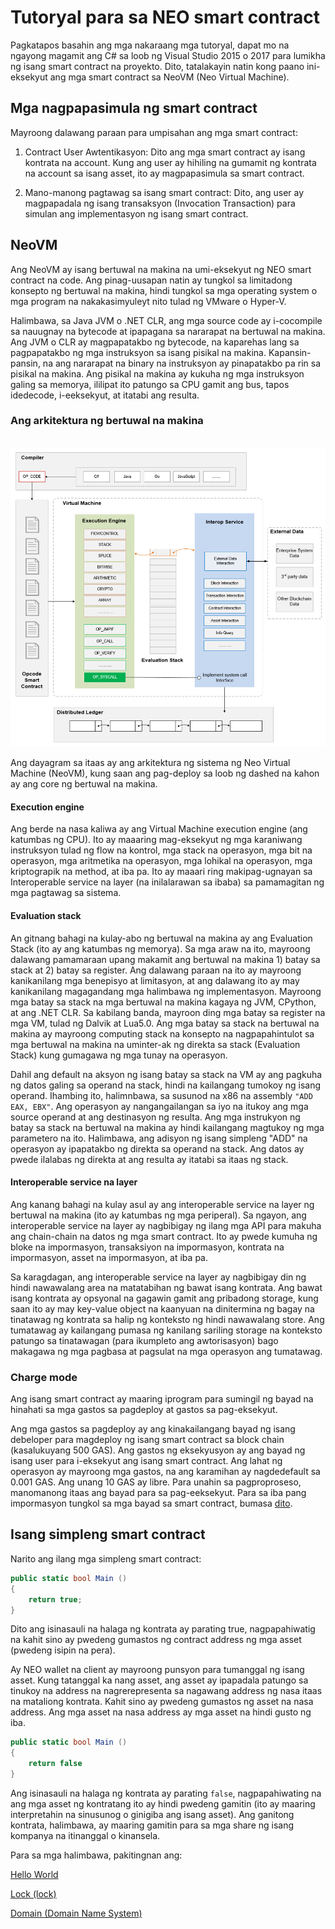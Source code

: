# Tutoryal para sa NEO smart contract

Pagkatapos basahin ang mga nakaraang mga tutoryal, dapat mo na ngayong magamit ang C# sa loob ng Visual Studio 2015 o 2017 para lumikha ng isang smart contract na proyekto. Dito, tatalakayin natin kong paano ini-eksekyut ang mga smart contract sa NeoVM (Neo Virtual Machine).

## Mga nagpapasimula ng smart contract

Mayroong dalawang paraan para umpisahan ang mga smart contract:

1. Contract User Awtentikasyon: Dito ang mga smart contract ay isang kontrata na account. Kung ang user ay hihiling na gumamit ng kontrata na account sa isang asset, ito ay magpapasimula sa smart contract.

2. Mano-manong pagtawag sa isang smart contract: Dito, ang user ay magpapadala ng isang transaksyon (Invocation Transaction) para simulan ang implementasyon ng isang smart contract.

## NeoVM

Ang NeoVM ay isang bertuwal na makina na umi-eksekyut ng NEO smart contract na code. Ang pinag-uusapan natin ay tungkol sa limitadong konsepto ng bertuwal na makina, hindi tungkol sa mga operating system o mga program na nakakasimyuleyt nito tulad ng VMware o Hyper-V.

Halimbawa, sa Java JVM o .NET CLR, ang mga source code ay i-cocompile sa nauugnay na bytecode at ipapagana sa nararapat na bertuwal na makina. Ang JVM o CLR ay magpapatakbo ng bytecode, na kaparehas lang sa pagpapatakbo ng mga instruksyon sa isang pisikal na makina. Kapansin-pansin, na ang nararapat na binary na instruksyon ay pinapatakbo pa rin sa pisikal na makina. Ang pisikal na makina ay kukuha ng mga instruksyon galing sa memorya, ililipat ito patungo sa CPU gamit ang bus, tapos idedecode, i-eeksekyut, at itatabi ang resulta.

### Ang arkitektura ng bertuwal na makina

   ![](../../assets/neo-vm.jpg)

Ang dayagram sa itaas ay ang arkitektura ng sistema ng Neo Virtual Machine (NeoVM), kung saan ang pag-deploy sa loob ng dashed na kahon ay ang core ng bertuwal na makina.

#### Execution engine

Ang berde na nasa kaliwa ay ang Virtual Machine execution engine (ang katumbas ng CPU). Ito ay maaaring mag-eksekyut ng mga karaniwang instruksyon tulad ng flow na kontrol, mga stack na operasyon, mga bit na operasyon, mga aritmetika na operasyon, mga lohikal na operasyon, mga kriptograpik na method, at iba pa. Ito ay maaari ring makipag-ugnayan sa Interoperable service na layer (na inilalarawan sa ibaba) sa pamamagitan ng mga pagtawag sa sistema.

#### Evaluation stack

An gitnang bahagi na kulay-abo ng bertuwal na makina ay ang Evaluation Stack (ito ay ang katumbas ng memorya). Sa mga araw na ito, mayroong dalawang pamamaraan upang makamit ang bertuwal na makina 1) batay sa stack at 2) batay sa register. Ang dalawang paraan na ito ay mayroong kanikanilang mga benepisyo at limitasyon, at ang dalawang ito ay may kanikanilang magagandang mga halimbawa ng implementasyon. Mayroong mga batay sa stack na mga bertuwal na makina kagaya ng JVM, CPython, at ang .NET CLR. Sa kabilang banda, mayroon ding mga batay sa register na mga VM, tulad ng Dalvik at Lua5.0. Ang mga batay sa stack na bertuwal na makina ay mayroong computing stack na konsepto na nagpapahintulot sa mga bertuwal na makina na uminter-ak ng direkta sa stack (Evaluation Stack) kung gumagawa ng mga tunay na operasyon.

Dahil ang default na aksyon ng isang batay sa stack na VM ay ang pagkuha ng datos galing sa operand na stack, hindi na kailangang tumokoy ng isang operand. Ihambing ito, halimnbawa, sa susunod na x86 na assembly `"ADD EAX, EBX"`. Ang operasyon ay nangangailangan sa iyo na itukoy ang mga source operand at ang destinasyon ng resulta. Ang mga instrukyon ng batay sa stack na bertuwal na makina ay hindi kailangang magtukoy ng mga parametero na ito. Halimbawa, ang adisyon ng isang simpleng "ADD" na operasyon ay ipapatakbo ng direkta sa operand na stack. Ang datos ay pwede ilalabas ng direkta at ang resulta ay itatabi sa itaas ng stack.

#### Interoperable service na layer

Ang kanang bahagi na kulay asul ay ang interoperable service na layer ng bertuwal na makina (ito ay katumbas ng mga periperal). Sa ngayon, ang interoperable service na layer ay nagbibigay ng ilang mga API para makuha ang chain-chain na datos ng mga smart contract. Ito ay pwede kumuha ng bloke na impormasyon, transaksiyon na impormasyon, kontrata na impormasyon, asset na impormasyon, at iba pa.

Sa karagdagan, ang interoperable service na layer ay nagbibigay din ng hindi nawawalang area na matatabihan ng bawat isang kontrata. Ang bawat isang kontrata ay opsyonal na gagawin gamit ang pribadong storage, kung saan ito ay may key-value object na kaanyuan na dinitermina ng bagay na tinatawag ng kontrata sa halip ng konteksto ng hindi nawawalang store. Ang tumatawag ay kailangang pumasa ng kanilang sariling storage na konteksto patungo sa tinatawagan (para ikumpleto ang awtorisasyon) bago makagawa ng mga pagbasa at pagsulat na mga operasyon ang tumatawag.

### Charge mode

Ang isang smart contract ay maaring iprogram para sumingil ng bayad na hinahati sa mga gastos sa pagdeploy at gastos sa pag-eksekyut.

Ang mga gastos sa pagdeploy ay ang kinakailangang bayad ng isang debeloper para magdeploy ng isang smart contract sa block chain (kasalukuyang 500 GAS). Ang gastos ng eksekyusyon ay ang bayad ng isang user para i-eksekyut ang isang smart contract. Ang lahat ng operasyon ay mayroong mga gastos, na ang karamihan ay nagdedefault sa 0.001 GAS. Ang unang 10 GAS ay libre. Para unahin sa pagproproseso, manomanong itaas ang bayad para sa pag-eeksekyut. Para sa iba pang impormasyon tungkol sa mga bayad sa smart contract, bumasa [dito](systemfees.md#smart-contract-fees).

## Isang simpleng smart contract

Narito ang ilang mga simpleng smart contract:

```c#
public static bool Main ()
{
    return true;
}
```

Dito ang isinasauli na halaga ng kontrata ay parating true, nagpapahiwatig na kahit sino ay pwedeng gumastos ng contract address ng mga asset (pwedeng isipin na pera).

Ay NEO wallet na client ay mayroong punsyon para tumanggal ng isang asset. Kung tatanggal ka nang asset, ang asset ay ipapadala patungo sa tinukoy na address na nagrerepresenta sa nagawang address ng nasa itaas na mataliong kontrata. Kahit sino ay pwedeng gumastos ng asset na nasa address. Ang mga asset na nasa address ay mga asset na hindi gusto ng iba.

```c#
public static bool Main ()
{
    return false
}
```

Ang isinasauli na halaga ng kontrata ay parating `false`, nagpapahiwating na ang mga asset ng kontratang ito ay hindi pwedeng gamitin (ito ay maaring interpretahin na sinusunog o ginigiba ang isang asset). Ang ganitong kontrata, halimbawa, ay maaring gamitin para sa mga share ng isang kompanya na itinanggal o kinansela.

Para sa mga halimbawa, pakitingnan ang:

[Hello World](tutorial/HelloWorld.md)

[Lock (lock)](tutorial/lock.md)

[Domain (Domain Name System)](tutorial/Domain.md)
